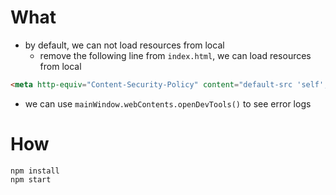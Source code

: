 # What 
* by default, we can not load resources from local
  * remove the following line from `index.html`, we can load resources from local
```html
<meta http-equiv="Content-Security-Policy" content="default-src 'self'; script-src 'self'">
```
* we can use `mainWindow.webContents.openDevTools()` to see error logs

# How

```
npm install
npm start
```


